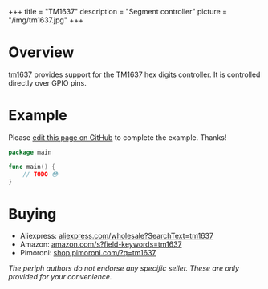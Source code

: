 +++
title = "TM1637"
description = "Segment controller"
picture = "/img/tm1637.jpg"
+++

# Overview

[tm1637](https://periph.io/x/periph/devices/tm1637) provides support for the
TM1637 hex digits controller. It is controlled directly over GPIO pins.


# Example

Please [edit this page on
GitHub](https://github.com/periph/website/edit/master/site/content/device/tm1637.md)
to complete the example. Thanks!

```go
package main

func main() {
    // TODO 😳
}
```

# Buying

- Aliexpress:
  [aliexpress.com/wholesale?SearchText=tm1637](https://aliexpress.com/wholesale?SearchText=tm1637)
- Amazon:
  [amazon.com/s?field-keywords=tm1637](https://amazon.com/s?field-keywords=tm1637)
- Pimoroni: [shop.pimoroni.com/?q=tm1637](https://shop.pimoroni.com/?q=tm1637)

_The periph authors do not endorse any specific seller. These are only provided
for your convenience._
